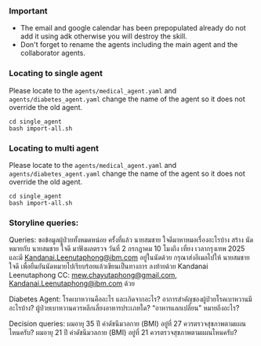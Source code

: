 ### Important

- The email and google calendar has been prepopulated already do not add it using adk otherwise you will destroy the skill.
- Don't forget to rename the agents including the main agent and the collaborator agents.


### Locating to single agent

Please locate to the `agents/medical_agent.yaml` and `agents/diabetes_agent.yaml` change the name of the agent so it does not override the old agent.
```
cd single_agent
bash import-all.sh
```

### Locating to multi agent

Please locate to the `agents/medical_agent.yaml` and `agents/diabetes_agent.yaml` change the name of the agent so it does not override the old agent.
```
cd single_agent
bash import-all.sh
```

### Storyline queries:

Queries:
ขอข้อมูลผู้ป่วยทั้งหมดหน่อย
ครั้งที่แล้ว นายสมชาย ใจดีมาหาหมอเรื่องอะไรบ้าง
สร้าง นัดหมายกับ นายสมชาย ใจดี มาฟังผลตรวจ วันที่ 2 กรกฏาคม 10 โมงถึง เที่ยง เวลากรุงเทพ 2025 และมี Kandanai.Leenutaphong@ibm.com อยู่ในนัดด้วย
กรุณาส่งอีเมลไปให้ นายสมชาย ใจดี เพื่อยืนยันนัดหมายไปเรียบร้อยแล้วเขียนเป็นทางการ ลงท้ายด้วย Kandanai Leenutaphong CC: mew.chayutaphong@gmail.com, Kandanai.Leenutaphong@ibm.com ด้วย

Diabetes Agent:
โรคเบาหวานคืออะไร และเกิดจากอะไร?
อาการสำคัญของผู้ป่วยโรคเบาหวานมีอะไรบ้าง?
ผู้ป่วยเบาหวานควรหลีกเลี่ยงอาหารประเภทใด?
“อาหารแลกเปลี่ยน” หมายถึงอะไร?

Decision queries:
ผมอายุ 35 ปี ค่าดัชนีมวลกาย (BMI) อยู่ที่ 27 ควรตรวจสุขภาพตามแผนไหนครับ?
ผมอายุ 21 ปี ค่าดัชนีมวลกาย (BMI) อยู่ที่ 21 ควรตรวจสุขภาพตามแผนไหนครับ?